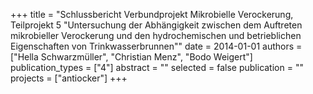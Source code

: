 +++
title = "Schlussbericht Verbundprojekt Mikrobielle Verockerung, Teilprojekt 5 \"Untersuchung der Abhängigkeit zwischen dem Auftreten mikrobieller Verockerung und den hydrochemischen und betrieblichen Eigenschaften von Trinkwasserbrunnen\""
date = 2014-01-01
authors = ["Hella Schwarzmüller", "Christian Menz", "Bodo Weigert"]
publication_types = ["4"]
abstract = ""
selected = false
publication = ""
projects = ["antiocker"]
+++

